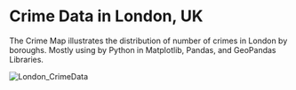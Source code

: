 # Crime Data in London, UK

The Crime Map illustrates the distribution of number of crimes in London by boroughs. 
Mostly using by Python in Matplotlib, Pandas, and GeoPandas Libraries.

![London_CrimeData](https://github.com/safakcoze/Crime_Data_London/assets/139701981/5dd6db5a-0388-45c7-a5dc-c4753c2e4e87)
